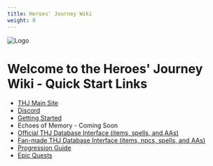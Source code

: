 ```yaml
---
title: Heroes' Journey Wiki
weight: 0
---
```


<!--more-->

![Logo](/images/wikihome.webp)

# Welcome to the Heroes' Journey Wiki - Quick Start Links

- [THJ Main Site](https://heroesjourneyemu.com/)
- [Discord](https://discord.gg/heroesjourney)
- [Getting Started](/getting-started/)
- Echoes of Memory - Coming Soon
- [Official THJ Database Interface (items, spells, and AAs)](https://info.heroesjourneyemu.com/)
- [Fan-made THJ Database Interface (items, npcs, spells, and AAs)](https://www.thjdi.cc/)
- [Progression Guide](/progression/progression.md)
- [Epic Quests](/equipment-guide/epics)